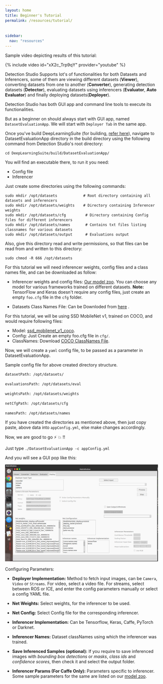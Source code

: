 ```yaml
---
layout: home
title: Beginner's Tutorial
permalink: /resources/tutorial/


sidebar:
  nav: "resources"
---
```


Sample video depicting results of this tutorial:  

{% include video id="xX2c_Trp9qY" provider="youtube" %}

Detection Studio Supports lot's of functionalities for both Datasets and Inferencers, some of them are viewing different datasets (**Viewer**), converting datasets from one to another (**Converter**), generating detection datasets (**Detector**), 
evaluating datasets using inferencers (**Evaluator**, **Auto Evaluator**) and finally deploying datasets(**Deployer**).

Detection Studio has both GUI app and command line tools to execute its functionalities.

But as a beginner on should always start with GUI app, named ```DatasetEvaluationApp```. We will start with ```Deployer Tab``` in the same app.

Once you've build DeepLearningSuite (for building, [refer here](../../installation/)), navigate to DatasetEvaluationApp directory in the build directory using the following command from Detection Studio's root directory:

```
cd DeepLearningSuite/build/DatasetEvaluationApp/
```
 
You will find an executable there, to run it you need:

* Config file
* Inferencer

Just create some directories using the following commands:
```
sudo mkdir /opt/datasets            # Root directory containing all datasets and inferencers
sudo mkdir /opt/datasets/weights    # Directory containing Inferencer weights
sudo mkdir /opt/datasets/cfg         # Directory containing Config files for different inferencers
sudo mkdir /opt/datasets/names       # Contains txt files listing classnames for various datasets
sudo mkdir /opt/datasets/output      # Evaluations output
```
Also, give this directory read and write permissions, so that files can be read from and written to this directory:
```
sudo chmod -R 666 /opt/datasets
```

For this tutorial we will need inferencer weights, config files and a class names file, and can be downloaded as follow:

* Inferencer weights and config files: [Our model zoo](../model_zoo). You can choose any model for various frameworks trained on different datasets.
**Note:** TensorFlow and Keras doesn't require any config files, just create an empty `foo.cfg` file in the ```cfg``` folder.

* Datasets Class Names File: Can be Downloded from [here](../classnames) .




For this tutorial, we will be using SSD MobileNet v1, trained on COCO, and would require following files:
- Model: [ssd_mobilenet_v1_coco](http://download.tensorflow.org/models/object_detection/ssd_mobilenet_v1_coco_2018_01_28.tar.gz).
- Config: Just Create an empty foo.cfg file in `cfg/`.
- ClassNames: Download [COCO ClassNames File](https://github.com/JdeRobot/DetectionStudio/blob/master/samples/names/coco.names).



Now, we will create a `yaml` config file, to be passed as a parameter in DatasetEvaluationApp.

Sample config file for above created directory structure.
```
datasetPath: /opt/datasets/

evaluationsPath: /opt/datasets/eval

weightsPath: /opt/datasets/weights

netCfgPath: /opt/datasets/cfg

namesPath: /opt/datasets/names
```

If you have created the directories as mentioned above, then just copy paste, above data into ```appConfig.yml```, else make changes accordingly.  

Now, we are good to go :zap: :boom: !!

Just type ``` ./DatasetEvaluationApp -c appConfig.yml ```

And you will see a GUI pop like this: 
 
![Detection Studio StartUp](../../assets/images/detection_studio_gui.png)

Configuring Parameters:
* **Deployer Implementation:** Method to fetch input images, can be `Camera`, `Video` or `Streams`. For video, select a video file. For streams, select between ROS or ICE, and enter the config parameters manually or select a config YAML file.

* **Net Weights:** Select weights, for the inferencer to be used.

* **Net Config:** Select Config file for the corresponding inferencer.

* **Inferencer Implementation:** Can be Tensorflow, Keras, Caffe, PyTorch or Darknet.

* **Inferencer Names:** Dataset classNames using which the inferencer was trained.

* **Save Inferenced Samples (optional):** If you require to save inferenced images with *bounding box detections* or *masks*, *class ids* and *confidence scores*, then check it and select the output folder.

* **Inferencer Params (For Caffe Only):** Parameters specific to inferencer. Some sample parameters for the same are listed on our [model zoo](../model_zoo).
